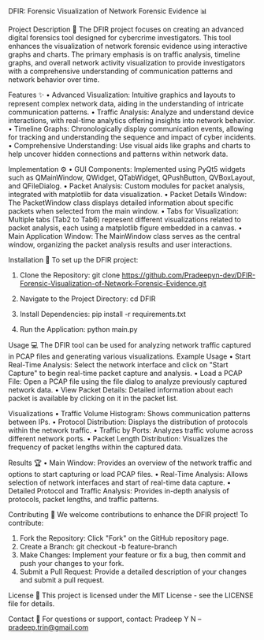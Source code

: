 DFIR: Forensic Visualization of Network Forensic Evidence 📊

Project Description 📝
The DFIR project focuses on creating an advanced digital forensics tool designed for cybercrime investigators. This tool enhances the visualization of network forensic evidence using interactive graphs and charts. The primary emphasis is on traffic analysis, timeline graphs, and overall network activity visualization to provide investigators with a comprehensive understanding of communication patterns and network behavior over time.

Features ✨
•	Advanced Visualization: Intuitive graphics and layouts to represent complex network data, aiding in the understanding of intricate communication patterns.
•	Traffic Analysis: Analyze and understand device interactions, with real-time analytics offering insights into network behavior.
•	Timeline Graphs: Chronologically display communication events, allowing for tracking and understanding the sequence and impact of cyber incidents.
•	Comprehensive Understanding: Use visual aids like graphs and charts to help uncover hidden connections and patterns within network data.

Implementation ⚙️
•	GUI Components: Implemented using PyQt5 widgets such as QMainWindow, QWidget, QTabWidget, QPushButton, QVBoxLayout, and QFileDialog.
•	Packet Analysis: Custom modules for packet analysis, integrated with matplotlib for data visualization.
•	Packet Details Window: The PacketWindow class displays detailed information about specific packets when selected from the main window.
•	Tabs for Visualization: Multiple tabs (Tab2 to Tab6) represent different visualizations related to packet analysis, each using a matplotlib figure embedded in a canvas.
•	Main Application Window: The MainWindow class serves as the central window, organizing the packet analysis results and user interactions.

Installation 🚀
To set up the DFIR project:
1.	Clone the Repository:
git clone https://github.com/Pradeepyn-dev/DFIR-Forensic-Visualization-of-Network-Forensic-Evidence.git
2.	Navigate to the Project Directory:
cd DFIR


3.	Install Dependencies:
pip install -r requirements.txt
4.	Run the Application:
python main.py

Usage 💻
The DFIR tool can be used for analyzing network traffic captured in PCAP files and generating various visualizations.
Example Usage
•	Start Real-Time Analysis: Select the network interface and click on "Start Capture" to begin real-time packet capture and analysis.
•	Load a PCAP File: Open a PCAP file using the file dialog to analyze previously captured network data.
•	View Packet Details: Detailed information about each packet is available by clicking on it in the packet list.

Visualizations
•	Traffic Volume Histogram: Shows communication patterns between IPs.
•	Protocol Distribution: Displays the distribution of protocols within the network traffic.
•	Traffic by Ports: Analyzes traffic volume across different network ports.
•	Packet Length Distribution: Visualizes the frequency of packet lengths within the captured data.

Results 🏆
•	Main Window: Provides an overview of the network traffic and options to start capturing or load PCAP files.
•	Real-Time Analysis: Allows selection of network interfaces and start of real-time data capture.
•	Detailed Protocol and Traffic Analysis: Provides in-depth analysis of protocols, packet lengths, and traffic patterns.

Contributing 🤝
We welcome contributions to enhance the DFIR project! To contribute:
1.	Fork the Repository: Click "Fork" on the GitHub repository page.
2.	Create a Branch:
git checkout -b feature-branch
3.	Make Changes: Implement your feature or fix a bug, then commit and push your changes to your fork.
4.	Submit a Pull Request: Provide a detailed description of your changes and submit a pull request.
   
License 📜
This project is licensed under the MIT License - see the LICENSE file for details.

Contact 📧
For questions or support, contact:
Pradeep Y N – pradeep.trin@gmail.com


